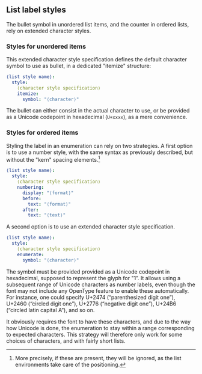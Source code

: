 ## List label styles

The bullet symbol in unordered list items, and the counter in
ordered lists, rely on extended character styles.

### Styles for unordered items

This extended character style specification defines the default character
symbol to use as bullet, in a dedicated "itemize" structure:

```yaml
⟨list style name⟩:
  style:
    ⟨character style specification⟩
    itemize:
      symbol: "⟨character⟩"
```

The bullet can either consist in the actual character to use, or be provided
as a Unicode codepoint in hexadecimal (`U+xxxx`), as a mere convenience.

### Styles for ordered items

Styling the label in an enumeration can rely on two strategies.
A first option is to use a number style, with the same syntax as previously
described, but without the "kern" spacing elements.[^lists-kern]

```yaml
⟨list style name⟩:
  style:
    ⟨character style specification⟩
    numbering:
      display: "⟨format⟩"
      before:
        text: "⟨format⟩"
      after:
        text: "⟨text⟩"
```

[^lists-kern]: More precisely, if these are present, they will be ignored, as
the list environments take care of the positioning.

A second option is to use an extended character style specification.

```yaml
⟨list style name⟩:
  style:
    ⟨character style specification⟩
    enumerate:
      symbol: "⟨character⟩"
```

The symbol must be provided provided as a Unicode codepoint in hexadecimal, supposed to
represent the glyph for "1”. It allows using a subsequent range of Unicode characters
as number labels, even though the font may not include any OpenType feature to enable
these automatically. For instance, one could specify U+2474 (“parenthesized digit one”),
U+2460 (“circled digit one”), U+2776 (“negative digit one”), U+24B6 (“circled latin capital A”),
and so on.

It obviously requires the font to have these characters, and due to the way how Unicode is
done, the enumeration to stay within a range corresponding to expected characters.
This strategy will therefore only work for some choices of characters, and with fairly short
lists.
